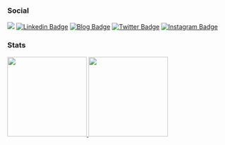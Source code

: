 <!--
### Hi there 👋
- 🔭 I'm Herminio Torres and I'm a Software Engineer obsessed with designing and building exceptional, high-quality, performant websites and applications.
-->

### Social
![](https://komarev.com/ghpvc/?username=herminiotorres&color=blueviolet)
[![Linkedin Badge](https://img.shields.io/badge/-LinkedIn-blue?style=flat&logo=Linkedin&logoColor=white&link=https://www.linkedin.com/in/herminiotorres/)](https://www.linkedin.com/in/herminiotorres/)
[![Blog Badge](https://img.shields.io/badge/-blog-blue?style=flat&logo=github&logoColor=white&link=https://herminiotorres.github.io)](https://herminiotorres.github.io)
[![Twitter Badge](https://img.shields.io/badge/-herminiotorres-blue?style=flat&logo=twitter&logoColor=white&link=https://twitter.com/herminiotorres)](https://twitter.com/herminiotorres)
[![Instagram Badge](https://img.shields.io/badge/-herminiotorres-blue?style=flat&logo=instagram&logoColor=white&link=https://instagram.com/herminiotorres)](https://instagram.com/herminiotorres)

<!--
### About
- 🌱 I’m currently learning:
  - I learning Frontend Stuffs like: HTML, CSS, JS.
  - I learning Elixir, OTP, LiveView, Surface.
  
- ⚡ Fun fact:
  - I ride 340km with a bike without gears
  - I did my first step to made myself as a robot, and my arm has a titanium piece with 8 screws.
-->
  
### Stats
<div>
  <a href="https://github.com/herminiotorres">
  <img height="180em" src="https://github-readme-stats.vercel.app/api?username=herminiotorres&show_icons=true&theme=dracula&include_all_commits=true&count_private=true"/>
  <img height="180em" src="https://github-readme-stats.vercel.app/api/top-langs/?username=herminiotorres&layout=compact&langs_count=16&theme=dracula"/>
<div>

<!--
**herminiotorres/herminiotorres** is a ✨ _special_ ✨ repository because its `README.md` (this file) appears on your GitHub profile.

Here are some ideas to get you started:

- 🔭 I’m currently working on ...
- 🌱 I’m currently learning ...
- 👯 I’m looking to collaborate on ...
- 🤔 I’m looking for help with ...
- 💬 Ask me about ...
- 📫 How to reach me: ...
- 😄 Pronouns: ...
- ⚡ Fun fact: ...

-->

